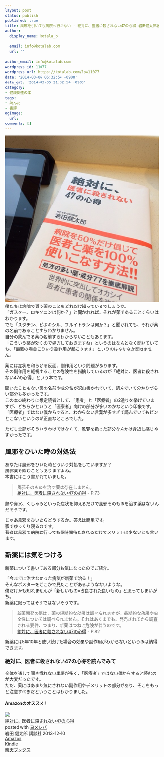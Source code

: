 ```yaml
---
layout: post
status: publish
published: true
title: 風邪を引いても病院へ行かない - 絶対に、医者に殺されない47の心得 岩田健太郎著
author:
  display_name: kotala_b

  email: info@kotalab.com
  url: ''

author_email: info@kotalab.com
wordpress_id: 11077
wordpress_url: https://kotalab.com/?p=11077
date: '2014-03-06 06:32:54 +0900'
date_gmt: '2014-03-05 21:32:54 +0900'
category:
- 健康関連の本
tags:
- 読んだ
- 書評
ogImage:
  url:
comments: []
---
```

<p><img src="/wp-content/uploads/books-never-killed-by-doctor_140306-546x546.jpg" alt="books-never-killed-by-doctor_140306" width="546" height="546" class="alignnone size-large wp-image-11078" /><br />
僕たちは病院で貰う薬のことをどれだけ知っているでしょうか。<br />
「ガスター、ロキソニンは何か？」と聞かれれば、それが薬であることくらいはわかります。<br />
でも「スタチン、ピボキシル、フルイトランは何か？」と聞かれても、それが薬の名前であることすらわかりません。<br />
自分の飲んでる薬の名前すらわからないこともあります。<br />
「こういう薬が効くので処方しておきますね」というのはなんとなく聞いていても、「最悪の場合こういう副作用が起こります」というのはなかなか聞きません。</p>
<p>薬には症状を和らげる反面、副作用という問題があります。<br />
その副作用を軽視することの危険性を指摘しているのが「絶対に、医者に殺されない47の心得」という本です。</p>
<p>聞いたこともない薬の名前や成分名が沢山書かれていて、読んでいて分かりづらい部分も多かったです。<br />
この本の終わりに想定読者として、「患者」と「医療者」の2通りを挙げていますが、どちらかというと「医療者」向けの部分が多いのかなという印象です。<br />
<span class="b">「医療者」ではない僕からすると、わからない言葉が多すぎて読んでいてもピンとこないというのが正直なところでした。</span></p>
<p>ただし全部がそういうわけではなくて、風邪を扱った部分なんかは身近に感じやすかったです。</p>
<!--more-->
<h2>風邪をひいた時の対処法</h2>
<p>あなたは風邪をひいた時どういう対処をしていますか？<br />
風邪薬を飲むこともありますよね。<br />
本書にはこう書かれていました。</p>
<blockquote><p>風邪そのものを治す薬は存在しません。<br />
<a href="https://www.amazon.co.jp/exec/obidos/asin/4062187485/same-22/" rel="nofollow" target="_blank">絶対に、医者に殺されない47の心得</a> - P.73</p></blockquote>
<p>熱や鼻水、くしゃみといった症状を抑えるだけで風邪そのものを治す薬はないんだそうです。</p>
<p>じゃあ風邪をひいたらどうするか。答えは簡単です。<br />
家でゆっくり寝るのです。<br />
著者は風邪で病院に行っても長時間待たされるだけでメリットは少ないとも言います。</p>
<h2>新薬には気をつける</h2>
<p>新薬について書いてある部分も気になったのでご紹介。</p>
<p>「今までに治せなかった病気が新薬で治る！」<br />
そんなポスターをどこかで見たことがあるようなないような。<br />
僕だけかも知れませんが「新しいもの=改良された良いもの」と思ってしまいがち。<br />
新薬に限ってはそうではないそうです。</p>
<blockquote><p>新薬開発の際は、薬の短期的な効果は調べられますが、長期的な効果や安全性については調べられません。それはあくまでも、発売されてから調査される要件、つまり、新薬はつねに危険が伴うのです。<br />
<a href="https://www.amazon.co.jp/exec/obidos/asin/4062187485/same-22/" rel="nofollow" target="_blank">絶対に、医者に殺されない47の心得</a> - P.82</p></blockquote>
<p>新薬には5年10年と使い続けた場合の効果や副作用がわからないというのは納得できます。</p>
<h3>絶対に、医者に殺されない47の心得を読んでみて</h3>
<p>全体を通して聞き慣れない単語が多く、「医療者」ではない僕からすると読むのが大変だったです。<br />
ただ、薬にはあまり気にされない副作用やデメリットの部分があり、そこをもっと注意すべきだということはわかりました。</p>
<h4 class="aam">Amazonのオススメ！</h4>
<div class="booklink-box">
<div class="booklink-image"><a href="https://www.amazon.co.jp/exec/obidos/asin/4062187485/same-22/" rel="nofollow" target="_blank"><img src="https://images-fe.ssl-images-amazon.com/images/I/41VD%2BSxLfoL._SL160_.jpg" style="border: none;" /></a></div>
<div class="booklink-info">
<div class="booklink-name"><a href="https://www.amazon.co.jp/exec/obidos/asin/4062187485/same-22/" rel="nofollow" target="_blank">絶対に、医者に殺されない47の心得</a>
<div class="booklink-powered-date">posted with <a href="https://yomereba.com" rel="nofollow" target="_blank">ヨメレバ</a></div>
</div>
<div class="booklink-detail">岩田 健太郎 講談社 2013-12-10    </div>
<div class="booklink-link2">
<div class="shoplinkamazon"><a href="https://www.amazon.co.jp/exec/obidos/asin/4062187485/same-22/" rel="nofollow" target="_blank" title="アマゾン" >Amazon</a></div>
<div class="shoplinkkindle"><a href="https://www.amazon.co.jp/gp/search?keywords=%90%E2%91%CE%82%C9%81A%88%E3%8E%D2%82%C9%8EE%82%B3%82%EA%82%C8%82%A247%82%CC%90S%93%BE&__mk_ja_JP=%83J%83%5E%83J%83i&url=node%3D2275256051&tag=same-22" rel="nofollow" target="_blank" >Kindle</a></div>
<div class="shoplinkrakuten"><a href="http://c.af.moshimo.com/af/c/click?a_id=374941&p_id=56&pc_id=56&pl_id=637&s_v=b5Rz2P0601xu&url=http%3A%2F%2Fbooks.rakuten.co.jp%2Frb%2F12546338%2F" rel="nofollow" target="_blank" title="楽天ブックス" >楽天ブックス</a></div>
</p></div>
</div>
<div class="booklink-footer"></div>
</div>
